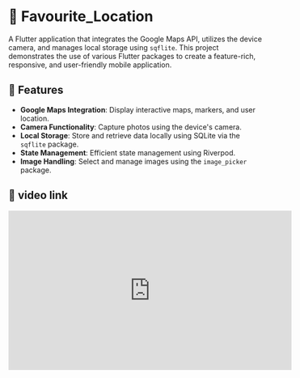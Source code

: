 # 📍 Favourite_Location

A Flutter application that integrates the Google Maps API, utilizes the device camera, and manages local storage using `sqflite`. This project demonstrates the use of various Flutter packages to create a feature-rich, responsive, and user-friendly mobile application.

## 🚀 Features

- **Google Maps Integration**: Display interactive maps, markers, and user location.
- **Camera Functionality**: Capture photos using the device's camera.
- **Local Storage**: Store and retrieve data locally using SQLite via the `sqflite` package.
- **State Management**: Efficient state management using Riverpod.
- **Image Handling**: Select and manage images using the `image_picker` package.

## 📱 video link  
<iframe width="560" height="315" src="https://www.youtube.com/embed/your_video_id" frameborder="0" allowfullscreen></iframe>

